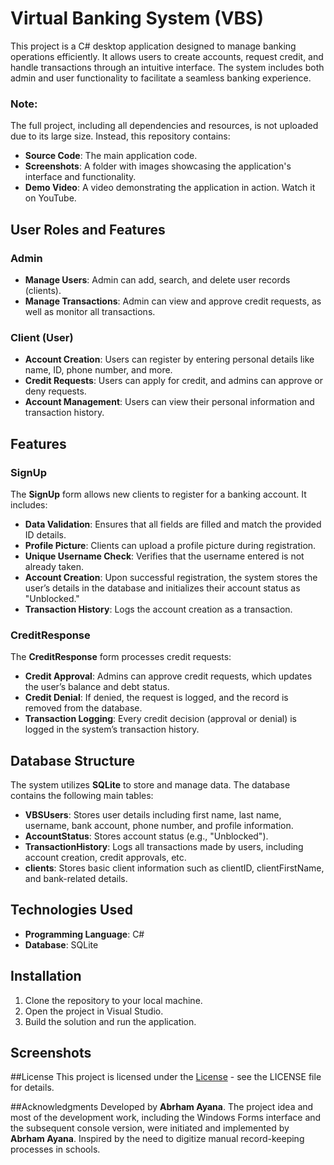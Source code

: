 # Virtual Banking System (VBS)

This project is a C# desktop application designed to manage banking operations efficiently. It allows users to create accounts, request credit, and handle transactions through an intuitive interface. The system includes both admin and user functionality to facilitate a seamless banking experience.

### Note:
The full project, including all dependencies and resources, is not uploaded due to its large size. Instead, this repository contains:
- **Source Code**: The main application code.
- **Screenshots**: A folder with images showcasing the application's interface and functionality.
- **Demo Video**: A video demonstrating the application in action. Watch it on YouTube.

## User Roles and Features

### Admin
- **Manage Users**: Admin can add, search, and delete user records (clients).
- **Manage Transactions**: Admin can view and approve credit requests, as well as monitor all transactions.

### Client (User)
- **Account Creation**: Users can register by entering personal details like name, ID, phone number, and more.
- **Credit Requests**: Users can apply for credit, and admins can approve or deny requests.
- **Account Management**: Users can view their personal information and transaction history.

## Features

### **SignUp**
The **SignUp** form allows new clients to register for a banking account. It includes:
- **Data Validation**: Ensures that all fields are filled and match the provided ID details.
- **Profile Picture**: Clients can upload a profile picture during registration.
- **Unique Username Check**: Verifies that the username entered is not already taken.
- **Account Creation**: Upon successful registration, the system stores the user’s details in the database and initializes their account status as "Unblocked."
- **Transaction History**: Logs the account creation as a transaction.

### **CreditResponse**
The **CreditResponse** form processes credit requests:
- **Credit Approval**: Admins can approve credit requests, which updates the user’s balance and debt status.
- **Credit Denial**: If denied, the request is logged, and the record is removed from the database.
- **Transaction Logging**: Every credit decision (approval or denial) is logged in the system’s transaction history.

## Database Structure
The system utilizes **SQLite** to store and manage data. The database contains the following main tables:
- **VBSUsers**: Stores user details including first name, last name, username, bank account, phone number, and profile information.
- **AccountStatus**: Stores account status (e.g., "Unblocked").
- **TransactionHistory**: Logs all transactions made by users, including account creation, credit approvals, etc.
- **clients**: Stores basic client information such as clientID, clientFirstName, and bank-related details.

## Technologies Used
- **Programming Language**: C#
- **Database**: SQLite

## Installation

1. Clone the repository to your local machine.
2. Open the project in Visual Studio.
3. Build the solution and run the application.

## Screenshots

##License
This project is licensed under the [License](LICENSE) - see the LICENSE file for details.

##Acknowledgments
Developed by **Abrham Ayana**. The project idea and most of the development work, including the Windows Forms interface and the subsequent console version, were initiated and implemented by **Abrham Ayana**.
Inspired by the need to digitize manual record-keeping processes in schools.

